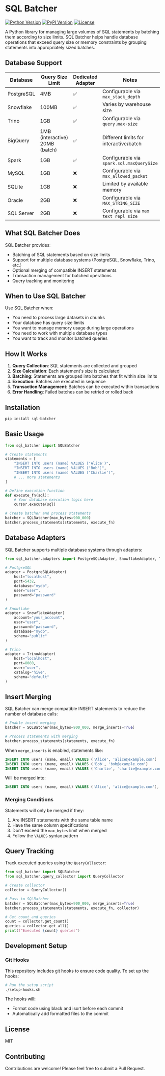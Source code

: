 # SQL Batcher

[![Python Version](https://img.shields.io/pypi/pyversions/sql-batcher.svg)](https://pypi.org/project/sql-batcher)
[![PyPI Version](https://img.shields.io/pypi/v/sql-batcher.svg)](https://pypi.org/project/sql-batcher)
[![License](https://img.shields.io/pypi/l/sql-batcher.svg)](https://github.com/sql-batcher/sql-batcher/blob/main/LICENSE)

A Python library for managing large volumes of SQL statements by batching them according to size limits. SQL Batcher helps handle database operations that exceed query size or memory constraints by grouping statements into appropriately sized batches.

## Database Support

| Database | Query Size Limit | Dedicated Adapter | Notes |
|----------|-----------------|-------------------|-------|
| PostgreSQL | 4MB | ✅ | Configurable via `max_stack_depth` |
| Snowflake | 100MB | ✅ | Varies by warehouse size |
| Trino | 1GB | ✅ | Configurable via `query.max-size` |
| BigQuery | 1MB (interactive)<br>20MB (batch) | ✅ | Different limits for interactive/batch |
| Spark | 1GB | ✅ | Configurable via `spark.sql.maxQuerySize` |
| MySQL | 1GB | ❌ | Configurable via `max_allowed_packet` |
| SQLite | 1GB | ❌ | Limited by available memory |
| Oracle | 2GB | ❌ | Configurable via `MAX_STRING_SIZE` |
| SQL Server | 2GB | ❌ | Configurable via `max text repl size` |

## What SQL Batcher Does

SQL Batcher provides:
- Batching of SQL statements based on size limits
- Support for multiple database systems (PostgreSQL, Snowflake, Trino, etc.)
- Optional merging of compatible INSERT statements
- Transaction management for batched operations
- Query tracking and monitoring

## When to Use SQL Batcher

Use SQL Batcher when:
- You need to process large datasets in chunks
- Your database has query size limits
- You want to manage memory usage during large operations
- You need to work with multiple database types
- You want to track and monitor batched queries

## How It Works

1. **Query Collection**: SQL statements are collected and grouped
2. **Size Calculation**: Each statement's size is calculated
3. **Batching**: Statements are grouped into batches that fit within size limits
4. **Execution**: Batches are executed in sequence
5. **Transaction Management**: Batches can be executed within transactions
6. **Error Handling**: Failed batches can be retried or rolled back

## Installation

```bash
pip install sql-batcher
```

## Basic Usage

```python
from sql_batcher import SQLBatcher

# Create statements
statements = [
    "INSERT INTO users (name) VALUES ('Alice')",
    "INSERT INTO users (name) VALUES ('Bob')",
    "INSERT INTO users (name) VALUES ('Charlie')",
    # ... more statements
]

# Define execution function
def execute_fn(sql):
    # Your database execution logic here
    cursor.execute(sql)

# Create batcher and process statements
batcher = SQLBatcher(max_bytes=900_000)
batcher.process_statements(statements, execute_fn)
```

## Database Adapters

SQL Batcher supports multiple database systems through adapters:

```python
from sql_batcher.adapters import PostgreSQLAdapter, SnowflakeAdapter, TrinoAdapter

# PostgreSQL
adapter = PostgreSQLAdapter(
    host="localhost",
    port=5432,
    database="mydb",
    user="user",
    password="password"
)

# Snowflake
adapter = SnowflakeAdapter(
    account="your_account",
    user="user",
    password="password",
    database="mydb",
    schema="public"
)

# Trino
adapter = TrinoAdapter(
    host="localhost",
    port=8080,
    user="user",
    catalog="hive",
    schema="default"
)
```

## Insert Merging

SQL Batcher can merge compatible INSERT statements to reduce the number of database calls:

```python
# Enable insert merging
batcher = SQLBatcher(max_bytes=900_000, merge_inserts=True)

# Process statements with merging
batcher.process_statements(statements, execute_fn)
```

When `merge_inserts` is enabled, statements like:

```sql
INSERT INTO users (name, email) VALUES ('Alice', 'alice@example.com')
INSERT INTO users (name, email) VALUES ('Bob', 'bob@example.com')
INSERT INTO users (name, email) VALUES ('Charlie', 'charlie@example.com')
```

Will be merged into:

```sql
INSERT INTO users (name, email) VALUES ('Alice', 'alice@example.com'), ('Bob', 'bob@example.com'), ('Charlie', 'charlie@example.com')
```

### Merging Conditions

Statements will only be merged if they:
1. Are INSERT statements with the same table name
2. Have the same column specifications
3. Don't exceed the `max_bytes` limit when merged
4. Follow the `VALUES` syntax pattern

## Query Tracking

Track executed queries using the `QueryCollector`:

```python
from sql_batcher import SQLBatcher
from sql_batcher.query_collector import QueryCollector

# Create collector
collector = QueryCollector()

# Pass to SQLBatcher
batcher = SQLBatcher(max_bytes=900_000, merge_inserts=True)
batcher.process_statements(statements, execute_fn, collector)

# Get count and queries
count = collector.get_count()
queries = collector.get_all()
print(f"Executed {count} queries")
```

## Development Setup

### Git Hooks

This repository includes git hooks to ensure code quality. To set up the hooks:

```bash
# Run the setup script
./setup-hooks.sh
```

The hooks will:
- Format code using black and isort before each commit
- Automatically add formatted files to the commit

## License

MIT

## Contributing

Contributions are welcome! Please feel free to submit a Pull Request.